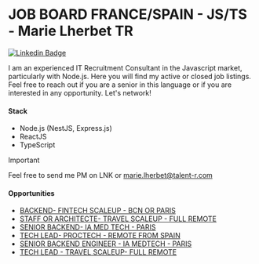 # JOB BOARD FRANCE/SPAIN - JS/TS - Marie Lherbet TR

[![Linkedin Badge](https://img.shields.io/badge/-Marie%20Lherbet-blue?style=flat&logo=Linkedin&logoColor=white&link=https://www.linkedin.com/in/marie-lherbet-273b9321b/)](https://www.linkedin.com/in/marie-lherbet-273b9321b/)

I am an experienced IT Recruitment Consultant in the Javascript market, particularly with Node.js. Here you will find my active or closed job listings. Feel free to reach out if you are a senior in this language or if you are interested in any opportunity. Let's network!



#### Stack
- Node.js (NestJS, Express.js)
- ReactJS
- TypeScript

> [!IMPORTANT]  
> Feel free to send me PM on LNK or [marie.lherbet@talent-r.com](marie.lherbet@talent-r.com)

#### Opportunities

- [BACKEND- FINTECH SCALEUP - BCN OR PARIS](./opportunities/BACKEND-%20FINTECH%20SCALEUP%20-%20BCN%20OR%20PARIS.md)
- [STAFF OR ARCHITECTE- TRAVEL SCALEUP - FULL REMOTE](./opportunities/BACKEND-%20TRAVEL%20SCALEUP%20-%20FULL%20REMOTE)
- [SENIOR BACKEND- IA MED TECH - PARIS](./opportunities/SENIOR%20BACKEND-%20IA%20MED%20TECH%20-%20PARIS.md)
- [TECH LEAD- PROCTECH - REMOTE FROM SPAIN](./opportunities/SENIOR%20FULLSTACK-%20PROCTECH%20-%20BARCELONE.md)
- [SENIOR BACKEND ENGINEER - IA MEDTECH - PARIS](./opportunities/STAFF%20ENGINEER%20-%20IA%20MEDTECH%20-%20PARIS.md)
- [TECH LEAD - TRAVEL SCALEUP- FULL REMOTE](./opportunities/TECH%20LEAD%20-%20TRAVEL%20SCALEUP-%20FULL%20REMOTE.md) 
